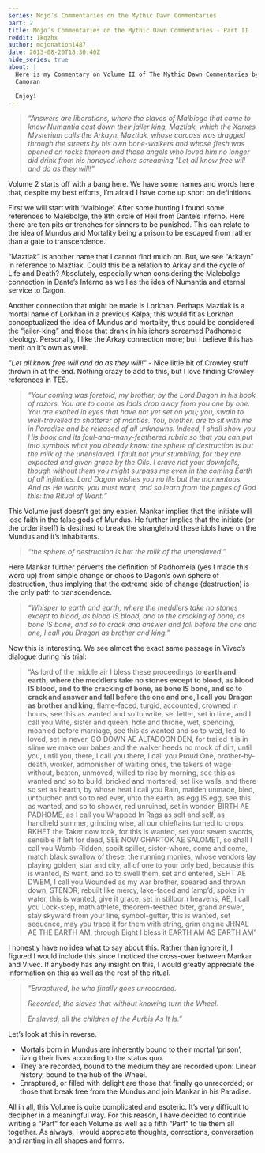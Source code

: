 ```yaml
---
series: Mojo’s Commentaries on the Mythic Dawn Commentaries
part: 2
title: Mojo’s Commentaries on the Mythic Dawn Commentaries - Part II
reddit: 1kqzhx
author: mojonation1487
date: 2013-08-20T18:30:40Z
hide_series: true
about: |
  Here is my Commentary on Volume II of The Mythic Dawn Commentaries by Mankar
  Camoran

  Enjoy!
---
```


> *“Answers are liberations, where the slaves of Malbioge that came to know*
> *Numantia cast down their jailer king, Maztiak, which the Xarxes Mysterium*
> *calls the Arkayn. Maztiak, whose carcass was dragged through the streets by*
> *his own bone-walkers and whose flesh was opened on rocks thereon and those*
> *angels who loved him no longer did drink from his honeyed ichors screaming*
> *"Let all know free will and do as they will!”*

Volume 2 starts off with a bang here. We have some names and words here that,
despite my best efforts, I’m afraid I have come up short on definitions.

First we will start with ‘Malbioge’. After some hunting I found some references
to Malebolge, the 8th circle of Hell from Dante’s Inferno. Here there are ten
pits or trenches for sinners to be punished. This can relate to the idea of
Mundus and Mortality being a prison to be escaped from rather than a gate to
transcendence.

“Maztiak” is another name that I cannot find much on. But, we see “Arkayn” in
reference to Maztiak. Could this be a relation to Arkay and the cycle of Life
and Death? Absolutely, especially when considering the Malebolge connection in
Dante’s Inferno as well as the idea of Numantia and eternal service to Dagon.

Another connection that might be made is Lorkhan. Perhaps Maztiak is a mortal
name of Lorkhan in a previous Kalpa; this would fit as Lorkhan conceptualized
the idea of Mundus and mortality, thus could be considered the “jailer-king” and
those that drank in his ichors screamed Padhomeic ideology. Personally, I like
the Arkay connection more; but I believe this has merit on it’s own as well.

*"Let all know free will and do as they will!"* - Nice little bit of Crowley
stuff thrown in at the end. Nothing crazy to add to this, but I love finding
Crowley references in TES.

> *“Your coming was foretold, my brother, by the Lord Dagon in his book of*
> *razors. You are to come as Idols drop away from you one by one. You are*
> *exalted in eyes that have not yet set on you; you, swain to well-travelled*
> *to shatterer of mantles. You, brother, are to sit with me in Paradise and be*
> *released of all unknowns. Indeed, I shall show you His book and its*
> *foul-and-many-feathered rubric so that you can put into symbols what you*
> *already know: the sphere of destruction is but the milk of the unenslaved. I*
> *fault not your stumbling, for they are expected and given grace by the Oils.*
> *I crave not your downfalls, though without them you might surpass me even in*
> *the coming Earth of all infinities. Lord Dagon wishes you no ills but the*
> *momentous. And as He wants, you must want, and so learn from the pages of*
> *God this: the Ritual of Want:”*

This Volume just doesn’t get any easier. Mankar implies that the initiate will
lose faith in the false gods of Mundus. He further implies that the initiate (or
the order itself) is destined to break the stranglehold these idols have on the
Mundus and it’s inhabitants.

> *“the sphere of destruction is but the milk of the unenslaved.”*

Here Mankar further perverts the definition of Padhomeia (yes I made this word
up) from simple change or chaos to Dagon’s own sphere of destruction, thus
implying that the extreme side of change (destruction) is the only path to
transcendence.

> *“Whisper to earth and earth, where the meddlers take no stones except to*
> *blood, as blood IS blood, and to the cracking of bone, as bone IS bone, and*
> *so to crack and answer and fall before the one and one, I call you Dragon as*
> *brother and king.”*

Now this is interesting. We see almost the exact same passage in Vivec’s
dialogue during his trial:

> “As lord of the middle air I bless these proceedings to **earth and earth,**
> **where the meddlers take no stones except to blood, as blood IS blood, and**
> **to the cracking of bone, as bone IS bone, and so to crack and answer and**
> **fall before the one and one, I call you Dragon as brother and king**,
> flame-faced, turgid, accounted, crowned in hours, see this as wanted and so to
> write, set letter, set in time, and I call you Wife, sister and queen, hole
> and throne, wet, spending, moan’ed before marriage, see this as wanted and so
> to wed, led-to-loved, set in never, GO DOWN AE ALTADOON DEN, for trailed it is
> in slime we make our babes and the walker heeds no mock of dirt, until you,
> until you, there, I call you there, I call you Proud One, brother-by-death,
> worker, admonisher of waiting ones, the takers of wage without, beaten,
> unmoved, willed to rise by morning, see this as wanted and so to build,
> bricked and mortared, set like walls, and there so set as hearth, by whose
> heat I call you Rain, maiden unmade, bled, untouched and so to red ever, unto
> the earth, as egg IS egg, see this as wanted, and so to shower, red unruined,
> set in wonder, BIRTH AE PADHOME, as I call you Wrapped In Rags as self and
> self, as handheld summer, grinding wise, all our chieftains turned to crops,
> RKHET the Taker now took, for this is wanted, set your seven swords, sensible
> if left for dead, SEE NOW GHARTOK AE SALOMET, so shall I call you Womb-Ridden,
> spoilt spiller, sister-whore, come and come, match black swallow of these, the
> running monies, whose vendors lay playing golden, star and city, all of one to
> your only bed, because this is wanted, IS want, and so to swell them, set and
> entered, SEHT AE DWEM, I call you Wounded as my war brother, speared and
> thrown down, STENDR, rebuilt like mercy, lake-faced and lamp’d, spoke in
> water, this is wanted, give it grace, set in stillborn heavens, AE, I call you
> Lock-step, math athlete, theorem-teethed biter, grand answer, stay skyward
> from your line, symbol-gutter, this is wanted, set sequence, may you trace it
> for them with string, grim engine JHNAL AE THE EARTH AM, through Eight I bless
> it EARTH AM AS EARTH AM”

I honestly have no idea what to say about this. Rather than ignore it, I figured
I would include this since I noticed the cross-over between Mankar and Vivec. If
anybody has any insight on this, I would greatly appreciate the information on
this as well as the rest of the ritual.

> *“Enraptured, he who finally goes unrecorded.*
>
> *Recorded, the slaves that without knowing turn the Wheel.*
>
> *Enslaved, all the children of the Aurbis As It Is.”*

Let’s look at this in reverse.

- Mortals born in Mundus are inherently bound to their mortal ‘prison’, living
  their lives according to the status quo.
- They are recorded, bound to the medium they are recorded upon: Linear history,
  bound to the hub of the Wheel.
- Enraptured, or filled with delight are those that finally go unrecorded; or
  those that break free from the Mundus and join Mankar in his Paradise.

All in all, this Volume is quite complicated and esoteric. It’s very difficult
to decipher in a meaningful way. For this reason, I have decided to continue
writing a “Part” for each Volume as well as a fifth “Part” to tie them all
together. As always, I would appreciate thoughts, corrections, conversation and
ranting in all shapes and forms.
